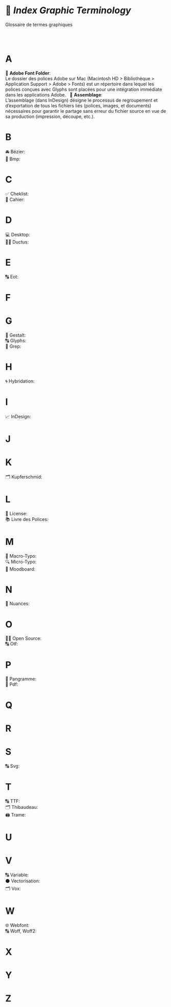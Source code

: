 # 🍥 *Index Graphic Terminology*
  Glossaire de termes graphiques
### &nbsp;
# A
  📁 **Adobe Font Folder**:  
  Le dossier des polices Adobe sur Mac (Macintosh HD > Bibliothèque > Application Support > Adobe > Fonts) est un répertoire dans lequel les polices conçues avec Glyphs sont placées pour une intégration immédiate dans les applications Adobe.
  &nbsp;
  🔗 **Assemblage**:  
  L’assemblage (dans InDesign) désigne le processus de regroupement et d’exportation de tous les fichiers liés (polices, images, et documents) nécessaires pour garantir le partage sans erreur du fichier source en vue de sa production (impression, découpe, etc.).
# B
  🚘 Bézier:  
  🌅 Bmp:  
# C
  ✅ Cheklist:  
  📖 Cahier:  
# D
  💻 Desktop:  
  ✍🏻 Ductus:  
# E
  🔠 Eot:  
# F
# G
  🍭 Gestalt:  
  🔠 Glyphs:  
  🔄 Grep:  
# H
  🌀 Hybridation:  
# I
  📈 InDesign:  
# J
# K
  🗂️ Kupferschmid:  
# L
  📑 License:  
  📚 Livre des Polices:  
# M
  🔎 Macro-Typo:  
  🔍 Micro-Typo:  
  🔮 Moodboard:  
# N
  🎨 Nuances:  
# O
  🤲🏻 Open Source:  
  🔠 Otf:  
# P
  📝 Pangramme:  
  📄 Pdf:  
# Q
# R
# S
  🔠 Svg:  
# T
  🔠 TTF:  
  🗂️ Thibaudeau:  
  🖨️ Trame:  
# U
# V
  🔠 Variable:  
  ⚫️ Vectorisation:  
  🗂️ Vox:  
# W
  🌐 Webfont:  
  🔠 Woff, Woff2:  
# X
# Y
# Z
